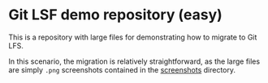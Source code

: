 # Git LSF demo repository (easy)

This is a repository with large files for demonstrating how to migrate to Git LFS.

In this scenario, the migration is relatively straightforward, as the large files are simply `.png` screenshots contained in the [screenshots](screenshots) directory.
